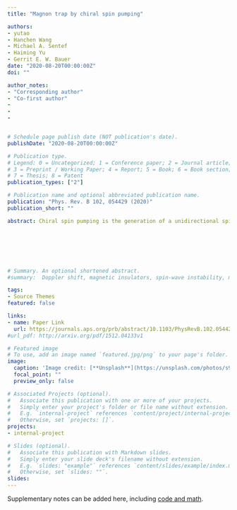 ```yaml
---
title: "Magnon trap by chiral spin pumping"

authors:
- yutao
- Hanchen Wang
- Michael A. Sentef
- Haiming Yu
- Gerrit E. W. Bauer
date: "2020-08-20T00:00:00Z"
doi: ""

author_notes:
- "Corresponding author"
- "Co-first author"
-
-
-


# Schedule page publish date (NOT publication's date).
publishDate: "2020-08-20T00:00:00Z"

# Publication type.
# Legend: 0 = Uncategorized; 1 = Conference paper; 2 = Journal article;
# 3 = Preprint / Working Paper; 4 = Report; 5 = Book; 6 = Book section;
# 7 = Thesis; 8 = Patent
publication_types: ["2"]

# Publication name and optional abbreviated publication name.
publication: "Phys. Rev. B 102, 054429 (2020)"
publication_short: ""

abstract: Chiral spin pumping is the generation of a unidirectional spin current in half of ferromagnetic films or conductors by dynamic dipolar stray fields from close-by nanomagnets. We formulate a general theory of long-range chiral interactions between magnets mediated by unidirectional traveling waves, e.g., spin waves in a magnetic film or microwaves in a waveguide. The traveling waves emitted by an excited magnet can be perfectly trapped by a second, initially passive magnet by a dynamical interference effect. When both magnets are excited by a uniform microwave, the chiral interaction between them creates a large imbalance in their magnon numbers.







# Summary. An optional shortened abstract.
#summary:  Doppler shift, magnetic insulators, spin-wave instability, magnon-magnon interactions.

tags:
- Source Themes
featured: false

links:
- name: Paper Link
  url: https://journals.aps.org/prb/abstract/10.1103/PhysRevB.102.054429
#url_pdf: http://arxiv.org/pdf/1512.04133v1

# Featured image
# To use, add an image named `featured.jpg/png` to your page's folder. 
image:
  caption: 'Image credit: [**Unsplash**](https://unsplash.com/photos/s9CC2SKySJM)'
  focal_point: ""
  preview_only: false

# Associated Projects (optional).
#   Associate this publication with one or more of your projects.
#   Simply enter your project's folder or file name without extension.
#   E.g. `internal-project` references `content/project/internal-project/index.md`.
#   Otherwise, set `projects: []`.
projects:
- internal-project

# Slides (optional).
#   Associate this publication with Markdown slides.
#   Simply enter your slide deck's filename without extension.
#   E.g. `slides: "example"` references `content/slides/example/index.md`.
#   Otherwise, set `slides: ""`.
slides:
---
```


Supplementary notes can be added here, including [code and math](https://sourcethemes.com/academic/docs/writing-markdown-latex/).
